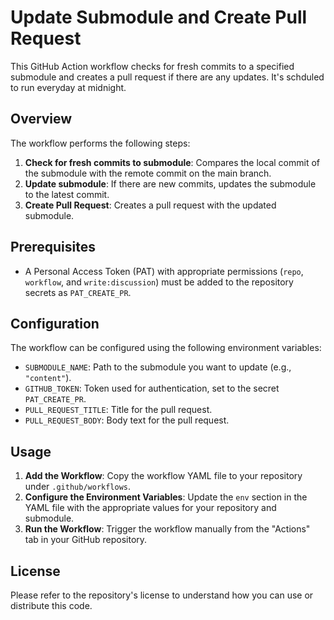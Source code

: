 # Update Submodule and Create Pull Request

This GitHub Action workflow checks for fresh commits to a specified submodule and creates a pull request if there are any updates. It's schduled to run everyday at midnight.

## Overview

The workflow performs the following steps:

1. **Check for fresh commits to submodule**: Compares the local commit of the submodule with the remote commit on the main branch.
2. **Update submodule**: If there are new commits, updates the submodule to the latest commit.
3. **Create Pull Request**: Creates a pull request with the updated submodule.

## Prerequisites

- A Personal Access Token (PAT) with appropriate permissions (`repo`, `workflow`, and `write:discussion`) must be added to the repository secrets as `PAT_CREATE_PR`.

## Configuration

The workflow can be configured using the following environment variables:

- `SUBMODULE_NAME`: Path to the submodule you want to update (e.g., `"content"`).
- `GITHUB_TOKEN`: Token used for authentication, set to the secret `PAT_CREATE_PR`.
- `PULL_REQUEST_TITLE`: Title for the pull request.
- `PULL_REQUEST_BODY`: Body text for the pull request.

## Usage

1. **Add the Workflow**: Copy the workflow YAML file to your repository under `.github/workflows`.
2. **Configure the Environment Variables**: Update the `env` section in the YAML file with the appropriate values for your repository and submodule.
3. **Run the Workflow**: Trigger the workflow manually from the "Actions" tab in your GitHub repository.

## License

Please refer to the repository's license to understand how you can use or distribute this code.

[1]: https://github.com/peter-evans/create-pull-request

